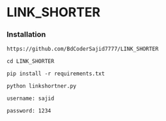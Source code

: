 # LINK_SHORTER
<h3>Installation</h3>

```
https://github.com/BdCoderSajid7777/LINK_SHORTER
```

```
cd LINK_SHORTER
```
```
pip install -r requirements.txt
```

```
python linkshortner.py
```

```
username: sajid
```
```
password: 1234
```
